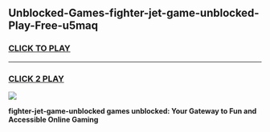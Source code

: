 
## Unblocked-Games-fighter-jet-game-unblocked-Play-Free-u5maq
<h3>
<a href="https://premium76.site?title=fighter-jet-game-unblocked&ref=18A1">CLICK TO PLAY</a></h3>
<hr>

<h3>
<a href="https://premium76.site?title=fighter-jet-game-unblocked&ref=18A1">CLICK 2 PLAY</a>
  
</h3>

<a href="https://premium76.site?title=fighter-jet-game-unblocked&ref=18A1"><img src="https://clearcache.store/games.png"></a>


**fighter-jet-game-unblocked games unblocked: Your Gateway to Fun and Accessible Online Gaming**
